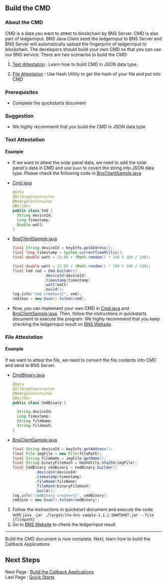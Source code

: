 ## Build the CMD

### About the CMD

CMD is a data you want to attest to blockchain by BNS Server. CMD is also part of ledgerinput. BNS Java Client send the ledgerinput to BNS Server and BNS Server will automatically upload the fingerprint of ledgerinput to blockchain. The developers should build your own CMD so that you can use our BNS service. There are two scenarios to build the CMD:

1. [Text Attestation](#text-attestation) : Learn how to build CMD in JSON data type.

2. [File Attestation](#file-attestation) : Use Hash Utility to get the hash of your file and put into CMD

### Prerequisites

- Complete the quickstarts document

### Suggestion

- We highly recommend that you build the CMD in JSON data type

### Text Attestation

#### Example
- If we want to attest the solar panel data, we need to add the solar panel's data in CMD and use `Gson` to covert the string into JSON data type. Please check the following code in [BnsClientSample.java](../src/main/java/com/itrustmachines/sample/BnsClientSample.java)

- [Cmd.java](../src/main/java/com/itrustmachines/sample/Cmd.java)

  ```java
  @Data
  @AllArgsConstructor
  @NoArgsConstructor
  @Builder
  public class Cmd {
    String deviceId;
    Long timestamp;
    Double watt;
  }
  ```

- [BnsClientSample.java](../src/main/java/com/itrustmachines/sample/BnsClientSample.java)

  ```java
  final String deviceId = keyInfo.getAddress();
  final long timestamp = System.currentTimeMillis();
  final double watt = 15.00 + (Math.random() * 100 % 100 / 100);

  final double watt = 15.00 + (Math.random() * 100 % 100 / 100);
  final Cmd cmd = Cmd.builder()
                .deviceId(deviceId)
                .timestamp(timestamp)
                .watt(watt)
                .build();
  log.info("cmd create={}", cmd);
  cmdJson = new Gson().toJson(cmd);
  ```

- Now, you can implement your own CMD in [Cmd.java](../src/main/java/com/itrustmachines/sample/Cmd.java) and [BnsClientSample.java](../src/main/java/com/itrustmachines/sample/BnsClientSample.java). Then, follow the instructions in quickstarts document to execute the program. We highly recommend that you keep checking the ledgerinput result on [BNS Website](https://azure-dev-membership.itm.monster/).

### File Attestation
#### Example
If we want to attest the file, we need to convert the file contents into CMD and send to BNS Server.

- [CmdBinary.java](../src/main/java/com/itrustmachines/sample/CmdBinary.java)

  ```java
  @Data
  @AllArgsConstructor
  @NoArgsConstructor
  @Builder
  public class CmdBinary {

    String deviceId;
    Long timestamp;
    String fileName;
    String fileHash;
  }
  ```

- [BnsClientSample.java](../src/main/java/com/itrustmachines/sample/BnsClientSample.java)

  ```java
  final String deviceId = keyInfo.getAddress();
  final File imgFile = new File(filePath);
  final String fileName = imgFile.getName();
  final String binaryFileHash = HashUtils.sha256(imgFile);
  final CmdBinary cmdBinary = CmdBinary.builder()
            .deviceId(deviceId)
            .timestamp(timestamp)
            .fileName(fileName)
            .fileHash(binaryFileHash)
            .build();
  log.info("cmdBinary create={}", cmdBinary);
  cmdJson = new Gson().toJson(cmdBinary);
  ```

1. Follow the instructions in quickstart document and execute the code with `java -jar ./target/itm-bns-sample-1.1.1-SNAPSHOT.jar --file {filepath}`
2. Go to [BNS Website](https://azure-dev-membership.itm.monster/) to check the ledgerinput result

----
Build the CMD document is now complete. Next, learn how to build the Callback Applications

## Next Steps

Next Page : [Build the Callback Applications](./callback_en.md)  
Last Page : [Quick Starts](./quick_start_en.md)